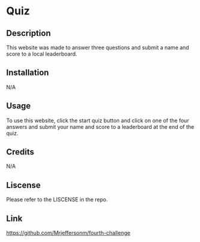 # Quiz

## Description

This website was made to answer three questions and submit a name and score to a local leaderboard.

## Installation

N/A

## Usage

To use this website, click the start quiz button and click on one of the four answers and submit your name and score to a leaderboard at the end of the quiz.

## Credits

N/A

## Liscense

Please refer to the LISCENSE in the repo.

## Link

https://github.com/Mrjeffersonm/fourth-challenge